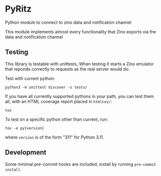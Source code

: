 # PyRitz

Python module to connect to zino data and notification channel

This module implements almost every functionality that Zino exports via the data and notification channel 



## Testing
This library is testable with unittests,
When testing it starts a Zino emulator that reponds correctly to requests as the real server would do.

Test with current python:

```python3 -m unittest discover -s tests/```

If you have all currently supported pythons in your path, you can test them
all, with an HTML coverage report placed in `htmlcov/`:

```tox```

To test on a specific python other than current, run:

```tox -e py{version}```

where `version` is of the form "311" for Python 3.11.

## Development

Some minimal pre-commit hooks are included, install by running `pre-commit
install`.
